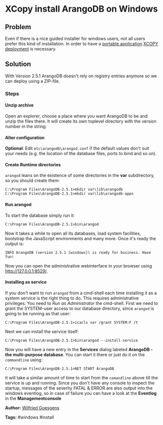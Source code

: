 XCopy install ArangoDB on Windows
=================================

Problem
-------

Even if there is a nice guided installer for windows users, not all users prefer this kind of installation. In order to have a [portable application](http://en.wikipedia.org/wiki/Portable_application) [XCOPY deployment](http://en.wikipedia.org/wiki/XCOPY_deployment) is necessary.

Solution
--------

With Version 2.5.1 ArangoDB doesn't rely on registry entries anymore so we can deploy using a ZIP-file.

### Steps

#### Unzip archive

Open an explorer, choose a place where you want ArangoDB to be and unzip the files there. It will create its own toplevel directory with the version number in the string.

#### Alter configuration

**Optional**: Edit `etc\arangodb\arangod.conf` if the default values don't suit your needs (e.g. the location of the database files, ports to bind and so on).

#### Create Runtime directories

`arangod` leans on the existence of some directories in the **var** subdirectory, so you should create them:

```
C:\Program Files\ArangoDB-2.5.1>mkdir var\lib\arangodb
C:\Program Files\ArangoDB-2.5.1>mkdir var\lib\arangodb-apps
```

#### Run arangod

To start the database simply run it:

```
C:\Program Files\ArangoDB-2.5.1>bin\arangod
```

Now it takes a while to open all its databases, load system facilities, bootstrap the JavaScript environments and many more. Once it's ready the output is:

```
INFO ArangoDB (version 2.5.1 [windows]) is ready for business. Have fun!
```

Now you can open the administrative webinterface in your browser using http://127.0.0.1:8529/.

#### Installing as service

If you don't want to run `arangod` from a cmd-shell each time installing it as a system service is the right thing to do.
This requires administrative privileges. You need to *Run as Administrator* the cmd-shell.
First we need to grant the SYSTEM-user access to our database directory, since `arangod` is going to be running as that user:

```
C:\Program Files\ArangoDB-2.5.1>icacls var /grant SYSTEM:F /t
```

Next we can install the service itself:

```
C:\Program Files\ArangoDB-2.5.1>bin\arangod --install-service
```

Now you will have a new entry in the **Services** dialog labeled **ArangoDB - the multi-purpose database**. You can start it there or just do it on the `commandline` using:

```
C:\Program Files\ArangoDB-2.5.1>NET START ArangoDB
```

It will take a similar amount of time to start from the `comandline` above till the service is up and running.
Since you don't have any console to inspect the startup, messages of the severity FATAL & ERROR are also output into the windows eventlog, so in case of failure you can have a look at the **Eventlog** in the **Managementconsole**

**Author:** [Wilfried Goesgens](https://github.com/dothebart)

**Tags:** #windows #install
